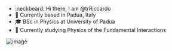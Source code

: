 * :neckbeard: Hi there, I am @trRiccardo
* 📍 Currently based in Padua, Italy
* 🎓 BSc in Physics at University of Padua
* 🎒 Currently studying Physics of the Fundamental Interactions

![image]({https://img.shields.io/badge/LinkedIn-0077B5?style=for-the-badge&logo=linkedin&logoColor=white})
